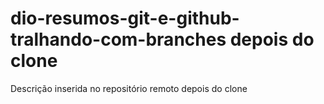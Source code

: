 # dio-resumos-git-e-github-tralhando-com-branches depois do clone 

Descrição inserida no repositório remoto depois do clone 
